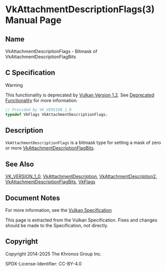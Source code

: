 # VkAttachmentDescriptionFlags(3) Manual Page

## Name

VkAttachmentDescriptionFlags - Bitmask of VkAttachmentDescriptionFlagBits



## [](#_c_specification)C Specification

Warning

This functionality is deprecated by [Vulkan Version 1.2](#versions-1.2). See [Deprecated Functionality](#deprecation-renderpass2) for more information.

```c++
// Provided by VK_VERSION_1_0
typedef VkFlags VkAttachmentDescriptionFlags;
```

## [](#_description)Description

`VkAttachmentDescriptionFlags` is a bitmask type for setting a mask of zero or more [VkAttachmentDescriptionFlagBits](https://registry.khronos.org/vulkan/specs/latest/man/html/VkAttachmentDescriptionFlagBits.html).

## [](#_see_also)See Also

[VK\_VERSION\_1\_0](https://registry.khronos.org/vulkan/specs/latest/man/html/VK_VERSION_1_0.html), [VkAttachmentDescription](https://registry.khronos.org/vulkan/specs/latest/man/html/VkAttachmentDescription.html), [VkAttachmentDescription2](https://registry.khronos.org/vulkan/specs/latest/man/html/VkAttachmentDescription2.html), [VkAttachmentDescriptionFlagBits](https://registry.khronos.org/vulkan/specs/latest/man/html/VkAttachmentDescriptionFlagBits.html), [VkFlags](https://registry.khronos.org/vulkan/specs/latest/man/html/VkFlags.html)

## [](#_document_notes)Document Notes

For more information, see the [Vulkan Specification](https://registry.khronos.org/vulkan/specs/latest/html/vkspec.html#VkAttachmentDescriptionFlags)

This page is extracted from the Vulkan Specification. Fixes and changes should be made to the Specification, not directly.

## [](#_copyright)Copyright

Copyright 2014-2025 The Khronos Group Inc.

SPDX-License-Identifier: CC-BY-4.0